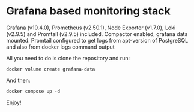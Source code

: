 # Grafana based monitoring stack

Grafana (v10.4.0), Prometheus (v2.50.1), Node Exporter (v1.7.0), Loki (v2.9.5) and Promtail (v2.9.5) included. Compactor enabled, grafana data mounted.
Promtail configured to get logs from apt-version of PostgreSQL and also from docker logs command output 

All you need to do is clone the repository and run:
```
docker volume create grafana-data
```
And then:
```
docker compose up -d
```

Enjoy!
